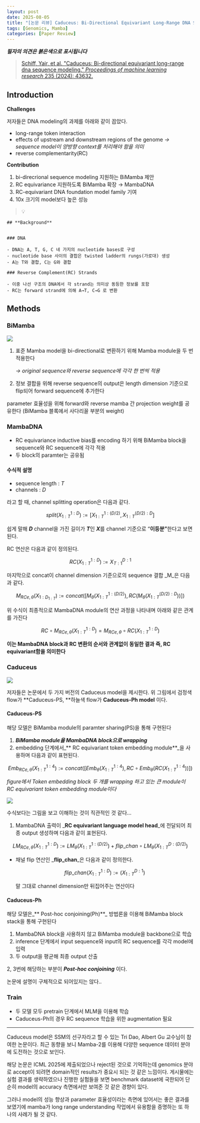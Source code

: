 ```yaml
---
layout: post
date: 2025-08-05
title: "[논문 리뷰] Caduceus: Bi-Directional Equivariant Long-Range DNA Sequence Modeling"
tags: [Genomics, Mamba]
categories: [Paper Review]
---
```


<span class="notion-red">_**필자의 의견은 붉은색으로 표시됩니다**_</span>


> [Schiff, Yair, et al. "Caduceus: Bi-directional equivariant long-range dna sequence modeling." ](https://pmc.ncbi.nlm.nih.gov/articles/PMC12189541/)[_Proceedings of machine learning research_](https://pmc.ncbi.nlm.nih.gov/articles/PMC12189541/)[ 235 (2024): 43632.](https://pmc.ncbi.nlm.nih.gov/articles/PMC12189541/)



## Introduction


**Challenges**


저자들은 DNA modeling의 과제를 아래와 같이 꼽았다.

- long-range token interaction
- effects of upstream and downstream regions of the genome 
_→ sequence model이 양방향 context를 처리해야 함을 의미_
- reverse complementarity(RC)

**Contribution**

1. bi-direcrional sequence modeling 지원하는 BiMamba 제안
1. RC equivariance 지원하도록 BiMamba 확장 → MambaDNA
1. RC-equivariant DNA foundation model family 기여
1. 10x 크기의 model보다 높은 성능

> 💡 


	## **Background**


	### DNA

	- DNA는 A, T, G, C 네 가지의 nucleotide bases로 구성
	- nucleotide base 사이의 결합은 twisted ladder의 rungs(가로대) 생성
	- A는 T와 결합, C는 G와 결합

	### Reverse Complement(RC) Strands

	- 이중 나선 구조의 DNA에서 각 strand는 의미상 동등한 정보를 포함
	- RC는 forward strand에 의해 A→T, C→G 로 변환


## Methods



### BiMamba


![](https://prod-files-secure.s3.us-west-2.amazonaws.com/542b861c-36a8-4051-84e5-8804b6728dba/2c247d59-7815-4980-99f0-8f0d21f445a7/image.png?X-Amz-Algorithm=AWS4-HMAC-SHA256&X-Amz-Content-Sha256=UNSIGNED-PAYLOAD&X-Amz-Credential=ASIAZI2LB466TQRNOZPI%2F20251008%2Fus-west-2%2Fs3%2Faws4_request&X-Amz-Date=20251008T060117Z&X-Amz-Expires=3600&X-Amz-Security-Token=IQoJb3JpZ2luX2VjEB4aCXVzLXdlc3QtMiJGMEQCIGhhGlSM7t1KoaLsspIIqdwpInnvc5Vef1roGAsGwUUPAiBwJr%2FbIycC5xPBCyuaVU4EmyqR0Dh%2B6MOsXeTBahthlSqIBAi3%2F%2F%2F%2F%2F%2F%2F%2F%2F%2F8BEAAaDDYzNzQyMzE4MzgwNSIMMFMYMxuT0vWzpWrBKtwDxhAspch1M3s6x%2FiSL%2FF9%2FsRumV%2Bi7MUyYC7PCau%2F1iyFUecx%2F9VBQmxLkLLusv5WnZxwz15suy6%2BIO8LdvA343wpHoH5qfCUH4tkwSYQ4u1PXI8%2Fe7jrbdzH8YrK9WEgI0MpA5YHMlWmihRg0EZb7U0LMz9m57LiAgFWp8Cdh5pr65eO6NNRU97r4IYGbE37FxJCa9KMhJXV3mXXt4Eu0Hy%2BbEcMarflfb7GWQaOYzy%2BaxWXTbE9krwnE1A%2Bn%2FxgF7qE8YhNtSOdii5iRkUvefXL100XhUxQNRV%2Bgjz7Vz83Ncs8YP%2Bmx%2B3AV7nq6cuJnWOo8F37J6OiyN0uxuV0PuevgqgN%2FmjLqwlow8OUNIJk5%2FqONBQ32ijrrMYYKZwNoYZ%2FVrdaGNkSiIHLsK%2BuCjIUK%2BrrWvrCsS%2FabPhXzeNbf3QMXH5GM4JtWqptlFixm5AEVNikQHDF7zwPyGGtuIbnypkUNaRmigC%2Fd4XS%2FEOi2l%2FzxKTMovW28SE1QCCORtJTthGepxORo4fdxZ2fHtvdnpEph5J1qOSxltvp2idsQtTjNu%2FSMkQpWFu93%2BvaPY8J%2B6vqkS9wW3Er28uclgWXqCdoQ1QMxOSgFDr645wzrFw1U9h7lkKqQ48wgu2XxwY6pgH%2Bvm0PQwcFuN7pw6xecOhYgq%2FHsM1NLmLbfy9Kn6OUID0YjOzPuRSgdco5GA1%2BAQQnDAFAQRaVdBJrYpHb%2FrPgSdWo%2BtzVpvUgg60Lb7Zb4aZaA1WlTRpNFn02a3ZELaYihn7M8b0YeT5F8a0MpEje%2BcfJNjPA6Zw1lJQZiwEQz6X0budRtQSXkcIZ6IqDlVVc106e66JCId7JMbA5VftXYpU18THm&X-Amz-Signature=8da3e562ca2eb1ba9b0c53e618c006429618852bb29a55cac34f3dc05315dae7&X-Amz-SignedHeaders=host&x-amz-checksum-mode=ENABLED&x-id=GetObject)

1. 표준 Mamba model을 bi-directional로 변환하기 위해 Mamba module을 두 번 적용한다

	_→ original sequence와 reverse sequence에 각각 한 번씩 적용_

1. 정보 결합을 위해 reverse sequence의 output은 length dimension 기준으로 flip되어 forward sequence에 추가한다

parameter 효율성을 위해 forward와 reverse mamba 간 projection weight를 공유한다 (BiMamba 블록에서 사다리꼴 부분의 weight)



### MambaDNA

- RC equivariance inductive bias를 encoding 하기 위해 BiMamba block을 sequence와 RC sequence에 각각 적용
- 두 block의 paramter는 공유됨


#### 수식적 설명

- sequence length : _T_
- channels : _D_

라고 할 때,  channel splitting operation은 다음과 같다.


$$
split(X^{1:D}_{1:T}):=[X^{1:(D/2)}_{1:T},X^{(D/2):D}_{1:T}]
$$


<span class="notion-red">쉽게 말해 </span><span class="notion-red">_**D**_</span><span class="notion-red"> channel을 가진 길이가 </span><span class="notion-red">_**T**_</span><span class="notion-red">인 </span><span class="notion-red">_**X**_</span><span class="notion-red">를 channel 기준으로 “</span><span class="notion-red">**이등분”**</span><span class="notion-red">한다고 보면 된다.</span>


RC 연산은 다음과 같이 정의된다.


$$
RC(X^{1:D}_{1:T}):=X^{D:1}_{T:1}
$$


마지막으로 concat이 channel dimension 기준으로의 sequence 결합 _M_은 다음과 같다.


$$
M_{RCe,\theta}(X_{1:D_{1:T}}):=concat([M_{\theta}(X^{1:(D/2)}_{1:T}),RC(M_{\theta}(X^{(D/2):D}_{1:T}))])
$$


위 수식이 최종적으로 MambaDNA module의 연산 과정을 나타내며 아래와 같은 관계를 가진다


$$
RC\circ M_{RCe,\theta}(X^{1:D}_{1:T}) = M_{RCe,\theta} \circ RC(X^{1:D}_{1:T})
$$


**이는 MambaDNA block과 RC 변환의 순서와 관계없이 동일한 결과 즉, RC equivariant함을 의미한다**



### Caduceus


![](https://prod-files-secure.s3.us-west-2.amazonaws.com/542b861c-36a8-4051-84e5-8804b6728dba/f94a60d7-8145-473b-aef9-7c68d3ec604a/image.png?X-Amz-Algorithm=AWS4-HMAC-SHA256&X-Amz-Content-Sha256=UNSIGNED-PAYLOAD&X-Amz-Credential=ASIAZI2LB466TQRNOZPI%2F20251008%2Fus-west-2%2Fs3%2Faws4_request&X-Amz-Date=20251008T060117Z&X-Amz-Expires=3600&X-Amz-Security-Token=IQoJb3JpZ2luX2VjEB4aCXVzLXdlc3QtMiJGMEQCIGhhGlSM7t1KoaLsspIIqdwpInnvc5Vef1roGAsGwUUPAiBwJr%2FbIycC5xPBCyuaVU4EmyqR0Dh%2B6MOsXeTBahthlSqIBAi3%2F%2F%2F%2F%2F%2F%2F%2F%2F%2F8BEAAaDDYzNzQyMzE4MzgwNSIMMFMYMxuT0vWzpWrBKtwDxhAspch1M3s6x%2FiSL%2FF9%2FsRumV%2Bi7MUyYC7PCau%2F1iyFUecx%2F9VBQmxLkLLusv5WnZxwz15suy6%2BIO8LdvA343wpHoH5qfCUH4tkwSYQ4u1PXI8%2Fe7jrbdzH8YrK9WEgI0MpA5YHMlWmihRg0EZb7U0LMz9m57LiAgFWp8Cdh5pr65eO6NNRU97r4IYGbE37FxJCa9KMhJXV3mXXt4Eu0Hy%2BbEcMarflfb7GWQaOYzy%2BaxWXTbE9krwnE1A%2Bn%2FxgF7qE8YhNtSOdii5iRkUvefXL100XhUxQNRV%2Bgjz7Vz83Ncs8YP%2Bmx%2B3AV7nq6cuJnWOo8F37J6OiyN0uxuV0PuevgqgN%2FmjLqwlow8OUNIJk5%2FqONBQ32ijrrMYYKZwNoYZ%2FVrdaGNkSiIHLsK%2BuCjIUK%2BrrWvrCsS%2FabPhXzeNbf3QMXH5GM4JtWqptlFixm5AEVNikQHDF7zwPyGGtuIbnypkUNaRmigC%2Fd4XS%2FEOi2l%2FzxKTMovW28SE1QCCORtJTthGepxORo4fdxZ2fHtvdnpEph5J1qOSxltvp2idsQtTjNu%2FSMkQpWFu93%2BvaPY8J%2B6vqkS9wW3Er28uclgWXqCdoQ1QMxOSgFDr645wzrFw1U9h7lkKqQ48wgu2XxwY6pgH%2Bvm0PQwcFuN7pw6xecOhYgq%2FHsM1NLmLbfy9Kn6OUID0YjOzPuRSgdco5GA1%2BAQQnDAFAQRaVdBJrYpHb%2FrPgSdWo%2BtzVpvUgg60Lb7Zb4aZaA1WlTRpNFn02a3ZELaYihn7M8b0YeT5F8a0MpEje%2BcfJNjPA6Zw1lJQZiwEQz6X0budRtQSXkcIZ6IqDlVVc106e66JCId7JMbA5VftXYpU18THm&X-Amz-Signature=e87fb7a8ac027008c1a8407dd2431f202cc184b020ea2a2c830b2139a1a6991b&X-Amz-SignedHeaders=host&x-amz-checksum-mode=ENABLED&x-id=GetObject)


저자들은 논문에서 두 가지 버전의 Caduceus model을 제시한다. 위 그림에서 검정색 flow가 **Caduceus-PS, **하늘색 flow가 **Caduceus-Ph model** 이다.



#### Caduceus-PS


해당 모델은 BiMamba module의 paramter sharing(PS)을 통해 구현된다

1. _**BiMamba module을 MambaDNA block으로 wrapping**_
1. embedding 단계에서_** RC equivariant token embedding module**_을 사용하며 다음과 같이 표현된다.

$$
Emb_{RCe,\theta}(X^{1:4}_{1:T}):=concat([Emb_{\theta}(X^{1:4}_{1:T}),RC \circ Emb_{\theta}(RC(X^{1:4}_{1:T}))])
$$


_figure에서 Token embedding block 두 개를 wrapping 하고 있는 큰 module이 RC equivariant token embedding module이다_


![](https://prod-files-secure.s3.us-west-2.amazonaws.com/542b861c-36a8-4051-84e5-8804b6728dba/b175e4da-71eb-4e91-8c23-a06dabe673c9/image.png?X-Amz-Algorithm=AWS4-HMAC-SHA256&X-Amz-Content-Sha256=UNSIGNED-PAYLOAD&X-Amz-Credential=ASIAZI2LB466TQRNOZPI%2F20251008%2Fus-west-2%2Fs3%2Faws4_request&X-Amz-Date=20251008T060117Z&X-Amz-Expires=3600&X-Amz-Security-Token=IQoJb3JpZ2luX2VjEB4aCXVzLXdlc3QtMiJGMEQCIGhhGlSM7t1KoaLsspIIqdwpInnvc5Vef1roGAsGwUUPAiBwJr%2FbIycC5xPBCyuaVU4EmyqR0Dh%2B6MOsXeTBahthlSqIBAi3%2F%2F%2F%2F%2F%2F%2F%2F%2F%2F8BEAAaDDYzNzQyMzE4MzgwNSIMMFMYMxuT0vWzpWrBKtwDxhAspch1M3s6x%2FiSL%2FF9%2FsRumV%2Bi7MUyYC7PCau%2F1iyFUecx%2F9VBQmxLkLLusv5WnZxwz15suy6%2BIO8LdvA343wpHoH5qfCUH4tkwSYQ4u1PXI8%2Fe7jrbdzH8YrK9WEgI0MpA5YHMlWmihRg0EZb7U0LMz9m57LiAgFWp8Cdh5pr65eO6NNRU97r4IYGbE37FxJCa9KMhJXV3mXXt4Eu0Hy%2BbEcMarflfb7GWQaOYzy%2BaxWXTbE9krwnE1A%2Bn%2FxgF7qE8YhNtSOdii5iRkUvefXL100XhUxQNRV%2Bgjz7Vz83Ncs8YP%2Bmx%2B3AV7nq6cuJnWOo8F37J6OiyN0uxuV0PuevgqgN%2FmjLqwlow8OUNIJk5%2FqONBQ32ijrrMYYKZwNoYZ%2FVrdaGNkSiIHLsK%2BuCjIUK%2BrrWvrCsS%2FabPhXzeNbf3QMXH5GM4JtWqptlFixm5AEVNikQHDF7zwPyGGtuIbnypkUNaRmigC%2Fd4XS%2FEOi2l%2FzxKTMovW28SE1QCCORtJTthGepxORo4fdxZ2fHtvdnpEph5J1qOSxltvp2idsQtTjNu%2FSMkQpWFu93%2BvaPY8J%2B6vqkS9wW3Er28uclgWXqCdoQ1QMxOSgFDr645wzrFw1U9h7lkKqQ48wgu2XxwY6pgH%2Bvm0PQwcFuN7pw6xecOhYgq%2FHsM1NLmLbfy9Kn6OUID0YjOzPuRSgdco5GA1%2BAQQnDAFAQRaVdBJrYpHb%2FrPgSdWo%2BtzVpvUgg60Lb7Zb4aZaA1WlTRpNFn02a3ZELaYihn7M8b0YeT5F8a0MpEje%2BcfJNjPA6Zw1lJQZiwEQz6X0budRtQSXkcIZ6IqDlVVc106e66JCId7JMbA5VftXYpU18THm&X-Amz-Signature=e78f951893d4cdbf4791d18a640566593ee59114e88201ef0373dc84c2f1d4c9&X-Amz-SignedHeaders=host&x-amz-checksum-mode=ENABLED&x-id=GetObject)


<span class="notion-red">수식보다는 그림을 보고 이해하는 것이 직관적인 것 같다…</span>

1. MambaDNA 출력이 _**RC equivariant language model head**_에 전달되어 최종 output 생성하며 다음과 같이 표현된다.

$$
LM_{RCe,\theta}(X^{1:D}_{1:T}):= LM_{\theta}(X^{1:(D/2)}_{1:T})+flip\_chan\circ LM_{\theta}(X^{D:(D/2)}_{1:T})
$$

- 채널 flip 연산인 _**flip\_chan**_은 다음과 같이 정의한다.

	$$
	flip\_chan(X^{1:D}_{1:T}):=(X^{D:1}_{1:T})
	$$


	말 그대로 channel dimension만 뒤집어주는 연산이다



#### Caduceus-Ph


해당 모델은_** Post-hoc conjoining(Ph)**_ 방법론을 이용해 BiMamba block stack을 통해 구현된다

1. MambaDNA block을 사용하지 않고 BiMamba module을 backbone으로 학습
1. inference 단계에서 input sequence와 input의 RC sequence를 각각 model에 입력
1. 두 output을 평균해 최종 output 산출

2, 3번에 해당하는 부분이 _**Post-hoc conjoining**_ 이다.


<span class="notion-red">논문에 설명이 구체적으로 되어있지는 않다..</span>



### Train

- 두 모델 모두 pretrain 단계에서 MLM을 이용해 학습
- Caduceus-Ph의 경우 RC sequence 학습을 위한 augmentation 필요

---


<span class="notion-red">Caduceus model은 SSM의 선구자라고 할 수 있는 Tri Dao, Albert Gu 교수님이 참여한 논문이다. 최근 동향을 보니 Mamba-2를 이용해 다양한 sequence 데이터 분야에 도전하는 것으로 보인다.</span>


<span class="notion-red">해당 논문은 ICML 2025에 제출되었으나 reject된 것으로 기억하는데 genomics 분야로 accept이 되려면 domain적인 results가 중요시 되는 것 같은 느낌이다. 게시물에는 실험 결과를 생략하였으나 진행한 실험들을 보면 benchmark dataset에 국한되어 단순히 model의 accuracy 측면에서만 보여준 것 같은 경향이 있다.</span>


<span class="notion-red">그러나 model의 성능 향상과 parameter 효율성이라는 측면에 있어서는 좋은 결과를 보였기에 mamba가 long range understanding 작업에서 유용함을 증명하는 또 하나의 사례가 될 것 같다.</span>

